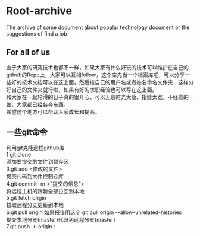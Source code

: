 # Root-archive
The archive of some document about popular technology document or the suggestions of find a job
## For all of us
由于大家的研究技术也都不一样，如果大家有什么好玩的技术可以维护在自己的github的Repo上，大家可以互相follow，这个库先当一个档案库吧，可以分享一些好的技术文档可以在这上面，然后按自己的用户名或者姓名命名文件夹，这样分好自己的文件夹就行啦，如果有好的求职经验也可以写在这上面。  
和大家在一起轮滑的日子真的很开心，可以无奈时光太瘦，指缝太宽，不经意的一瞥，大家都已经各奔东西。  
希望这个地方可以帮助大家成长和提高。
## 一些git命令
利用git克隆远程github库  
1 git clone <url or ssh>  
添加要提交的文件到暂存区  
3.git add <修改的文件>   
提交代码到文件控制仓库  
4.git commit -m <"提交的信息">  
将远程主机的跟新全部拉回到本地  
5.git fetch origin <branch-name>  
拉取远程分支更新到本地  
6.git pull origin <branch-name> 如果报错用这个 git pull origin <branch-name> --allow-unrelated-histories  
提交本地分支(master)代码到远程分支(master)  
7.git push -u origin <branch-name>:<branch-name>  
